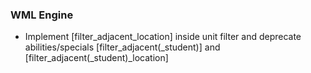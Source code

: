 ### WML Engine
   * Implement [filter_adjacent_location] inside unit filter and deprecate abilities/specials [filter_adjacent(_student)] and [filter_adjacent(_student)_location]
